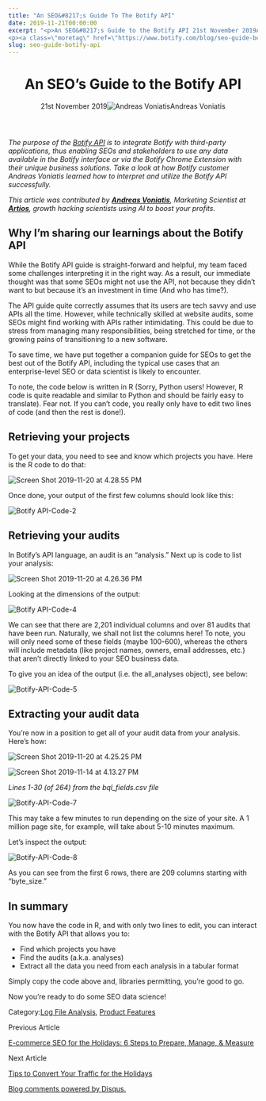 ```yaml
---
title: "An SEO&#8217;s Guide To The Botify API"
date: 2019-11-21T00:00:00
excerpt: "<p>An SEO&#8217;s Guide to the Botify API 21st November 2019Andreas Voniatis The purpose of the Botify API is to integrate Botify with third-party applications, thus enabling SEOs and stakeholders to use any data available in the Botify interface or via the Botify Chrome Extension with their unique business solutions. Take a look at how Botify&hellip; </p>
<p><a class=\"moretag\" href=\"https://www.botify.com/blog/seo-guide-botify-api\">Read the full article</a></p>"
slug: seo-guide-botify-api
---
```


<header class="text-center">
<h1 class="font-internacional font-regular normal text-header-one leading-header-one text-typography-accent-2">An SEO&#8217;s Guide to the Botify API</h1>
<div class="flex items-center justify-center my-3"><span class="mr-1 font-internacional font-regular normal text-base leading-none text-typography-primary-lighter">21st November 2019</span><img decoding="async" class="rounded-full w-10 h-10" src="//images.ctfassets.net/tp56mevc46jo/5br9vDRgJBuo41sX3YR6ca/baced179e2ccd6c5256d647ca774069d/0__1_.jpeg" alt="Andreas Voniatis"><span class="ml-1 font-internacional font-regular normal text-base leading-none text-typography-primary">Andreas Voniatis</span></div>
</header>
<p><em>The purpose of the <a title="Botify API" href="https://developers.botify.com/api/getting-started/" target="_blank" rel="noopener noreferrer">Botify API</a> is to integrate Botify with third-party applications, thus enabling SEOs and stakeholders to use any data available in the Botify interface or via the Botify Chrome Extension with their unique business solutions. Take a look at how Botify customer Andreas Voniatis learned how to interpret and utilize the Botify API successfully.</em></p>
<p><em>This article was contributed by <strong><a title="Andreas Voniatis LinkedIn" href="https://www.linkedin.com/in/andreas-voniatis-b67a93/?originalSubdomain=uk" target="_blank" rel="noopener noreferrer">Andreas Voniatis</a></strong>, Marketing Scientist at <strong><a title="Artios" href="https://artios.io/" target="_blank" rel="noopener noreferrer">Artios</a></strong>, growth hacking scientists using AI to boost your profits.</em></p>
<h2 id="why-i-m-sharing-our-learnings-about-the-botify-api">Why I&#8217;m sharing our learnings about the Botify API</h2>
<p>While the Botify API guide is straight-forward and helpful, my team faced some challenges interpreting it in the right way. As a result, our immediate thought was that some SEOs might not use the API, not because they didn&#8217;t want to but because it&#8217;s an investment in time (And who has time?).</p>
<p>The API guide quite correctly assumes that its users are tech savvy and use APIs all the time. However, while technically skilled at website audits, some SEOs might find working with APIs rather intimidating. This could be due to stress from managing many responsibilities, being stretched for time, or the growing pains of transitioning to a new software.</p>
<p>To save time, we have put together a companion guide for SEOs to get the best out of the Botify API, including the typical use cases that an enterprise-level SEO or data scientist is likely to encounter.</p>
<p>To note, the code below is written in R (Sorry, Python users! However, R code is quite readable and similar to Python and should be fairly easy to translate). Fear not. If you can&#8217;t code, you really only have to edit two lines of code (and then the rest is done!).</p>
<h2 id="retrieving-your-projects">Retrieving your projects</h2>
<p>To get your data, you need to see and know which projects you have. Here is the R code to do that:</p>
<p><img decoding="async" src="//images.ctfassets.net/tp56mevc46jo/2nMjlt09VrioswZv2zRhkc/a9af2a03184b9f47bca129d527e911b6/Screen_Shot_2019-11-20_at_4.28.55_PM.png" alt="Screen Shot 2019-11-20 at 4.28.55 PM"></p>
<p>Once done, your output of the first few columns should look like this:</p>
<p><img decoding="async" src="//images.ctfassets.net/tp56mevc46jo/4A0QRfUFvAmnnnTzJaXCrn/40269fd68279d64ca1f73f0a0dbc49ac/Botify_API-Code-2.png" alt="Botify API-Code-2"></p>
<h2 id="retrieving-your-audits">Retrieving your audits</h2>
<p>In Botify&#8217;s API language, an audit is an &#8220;analysis.&#8221; Next up is code to list your analysis:</p>
<p><img decoding="async" src="//images.ctfassets.net/tp56mevc46jo/5c6L5MzmKdrG4nWbRztmO0/9f632af9b92d1e01f72e101ae8c2de31/Screen_Shot_2019-11-20_at_4.26.36_PM.png" alt="Screen Shot 2019-11-20 at 4.26.36 PM"></p>
<p>Looking at the dimensions of the output:</p>
<p><img decoding="async" src="//images.ctfassets.net/tp56mevc46jo/4LNvsIx7kPpO37MtY6yh4g/57cc0ad955622a59217de077ff0ffc95/Botify_API-Code-4.png" alt="Botify API-Code-4"></p>
<p>We can see that there are 2,201 individual columns and over 81 audits that have been run. Naturally, we shall not list the columns here! To note, you will only need some of these fields (maybe 100-600), whereas the others will include metadata (like project names, owners, email addresses, etc.) that aren&#8217;t directly linked to your SEO business data.</p>
<p>To give you an idea of the output (i.e. the all_analyses object), see below:</p>
<p><img decoding="async" src="//images.ctfassets.net/tp56mevc46jo/cCynEUF6DfzujpsA8yWT2/4255ffc99bc1060594ed60368070d65e/Botify-API-Code-5.png" alt="Botify-API-Code-5"></p>
<h2 id="extracting-your-audit-data">Extracting your audit data</h2>
<p>You&#8217;re now in a position to get all of your audit data from your analysis. Here&#8217;s how:</p>
<p><img decoding="async" src="//images.ctfassets.net/tp56mevc46jo/76LqvCtfiAmXme9oqXdkPH/770e45fe8a659fac98e990edd6feff8b/Screen_Shot_2019-11-20_at_4.25.25_PM.png" alt="Screen Shot 2019-11-20 at 4.25.25 PM"></p>
<p><img decoding="async" src="//images.ctfassets.net/tp56mevc46jo/5BWfCpinPi9Y69JT47OWTh/536a227076aa10be3d4c5d70a88cd122/Screen_Shot_2019-11-14_at_4.13.27_PM.png" alt="Screen Shot 2019-11-14 at 4.13.27 PM"></p>
<p><em>Lines 1-30 (of 264) from the bql_fields.csv file</em></p>
<p><img decoding="async" src="//images.ctfassets.net/tp56mevc46jo/1yvbVOWQLRFSuJD1Xa1yoK/2ee4692159f0219fec2b624bdab0f218/Botify-API-Code-7.png" alt="Botify-API-Code-7"></p>
<p>This may take a few minutes to run depending on the size of your site. A 1 million page site, for example, will take about 5-10 minutes maximum.</p>
<p>Let&#8217;s inspect the output:</p>
<p><img decoding="async" src="//images.ctfassets.net/tp56mevc46jo/3gEHFvDwwtcDnrfBY4xsV7/0ab0ce758304f75d0f9f5da08ad5a047/Botify-API-Code-8.png" alt="Botify-API-Code-8"></p>
<p>As you can see from the first 6 rows, there are 209 columns starting with &#8220;byte_size.&#8221;</p>
<h2 id="in-summary">In summary</h2>
<p>You now have the code in R, and with only two lines to edit, you can interact with the Botify API that allows you to:</p>
<ul>
<li>Find which projects you have</li>
<li>Find the audits (a.k.a. analyses)</li>
<li>Extract all the data you need from each analysis in a tabular format</li>
</ul>
<p>Simply copy the code above and, libraries permitting, you&#8217;re good to go.</p>
<p>Now you&#8217;re ready to do some SEO data science!</p>
<div class="tags leading-big border-t border-b border-brand-quaternary-lighter mt-4"><span class="mr-1 font-roboto font-regular normal text-base leading-none">Category:</span><a class="uppercase text-typography-accent-1" href="/platform/botify-analytics/loganalyzer">Log File Analysis</a>, <a class="uppercase text-typography-accent-1" href="/platform">Product Features</a></div>
<footer class="flex justify-center my-5 mx-5">
<div class="mr-1 w-1/2 text-right">
<p><span class="font-internacional font-regular normal text-base leading-none text-typography-primary">Previous Article</span></p>
<p><a class="inline-block mt-2" href="/blog/e-commerce-seo-holidays"><span class="font-roboto font-regular normal text-base leading-none text-typography-accent-4">E-commerce SEO for the Holidays: 6 Steps to Prepare, Manage, &amp; Measure</span></a></p>
</div>
<div class="ml-1 w-1/2">
<p><span class="font-internacional font-regular normal text-base leading-none text-typography-primary">Next Article</span></p>
<p><a class="inline-block mt-2" href="/blog/convert-holiday-traffic"><span class="font-roboto font-regular normal text-base leading-none text-typography-accent-4">Tips to Convert Your Traffic for the Holidays</span></a></p>
</div>
</footer>
<div title="An SEO's Guide to the Botify API">
<div id="disqus_thread_old"></div>
<p><a class="dsq-brlink" href="http://disqus.com">Blog comments powered by <span class="logo-disqus">Disqus</span>.</a></p>
</div>
